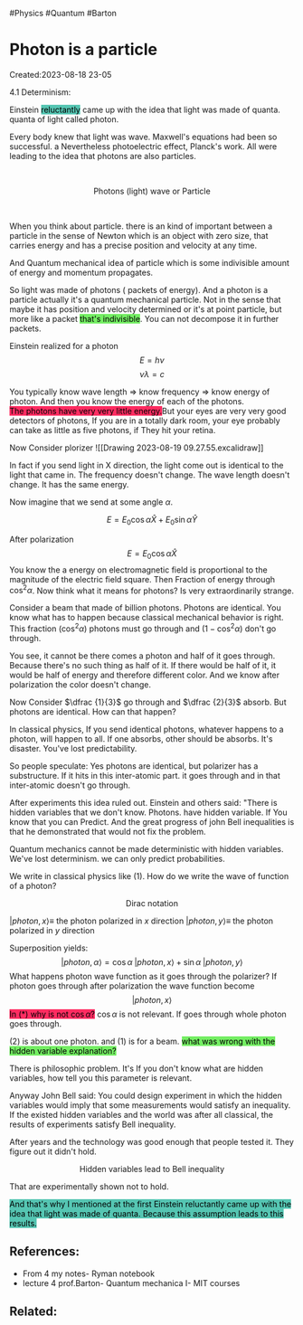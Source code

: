#Physics #Quantum #Barton 
# Photon is a particle
Created:2023-08-18 23-05


4.1 Determinism:

Einstein <mark style="background: #55C5B2;">reluctantly</mark> came up with the idea that light was made of quanta. quanta of light called photon.

Every body knew that light was wave. Maxwell's equations had been so successful. a Nevertheless photoelectric effect, Planck's work. All were leading to the idea that photons are also particles.

<br>
<p align="center"> Photons (light)       wave or Particle</p>

<br>

When you think about particle. there is an kind of important between a particle in the sense of Newton which is an object with zero size, that carries energy and has a precise position and velocity at any time.

And Quantum mechanical idea of particle which is some indivisible amount of energy and momentum propagates.

So light was made of photons ( packets of energy). And a photon is a particle actually it's a quantum mechanical particle. Not in the sense that maybe it has position and velocity determined or it's at point particle, but more like a packet <mark style="background: #2BE611A6;">that's indivisible</mark>. You can not decompose it in further packets.

Einstein realized for a photon
$$E = h\nu$$
$$\nu \lambda = c$$

You typically know wave length $\Rightarrow$ know frequency $\Rightarrow$ know energy of photon. And then you know the energy of each of the photons.
<br>
<mark style="background: #FF2C61;">The photons have very very little energy.</mark>But your eyes are very very good detectors of photons, If you are in a totally dark room, your eye probably can take as little as five photons, if They hit your retina.

Now Consider plorizer
![[Drawing 2023-08-19 09.27.55.excalidraw]]


In fact if you send light in X direction, the light come out is identical to the light that came in. The frequency doesn't change. The wave length doesn't change. It has the same energy.

Now imagine that we send at some angle $\alpha$.

$$E= E_0 \cos \alpha \hat{X} +E_0 \sin \alpha \hat{Y} \tag{1}$$

After polarization
$$E= E_0 \cos \alpha \hat{X}$$
You know the a energy on electromagnetic field is proportional to the magnitude of the electric field square. Then Fraction of energy through $\cos^2\alpha$. Now think what it means for photons? Is very extraordinarily strange.

Consider a beam that made of billion photons. Photons are identical. You know what has to happen because classical mechanical behavior is right. This fraction ($\cos^2\alpha$) photons must go through and ($1 - \cos^2\alpha$)  don't go through.

You see, it cannot be there comes a photon and half of it goes through. Because there's no such thing as half of it. If there would be half of it, it would be half of energy and  therefore different color. And we know after polarization the color doesn't change.

Now Consider $\dfrac {1}{3}$ go through and $\dfrac {2}{3}$ absorb. But photons are identical. How can that happen?

In classical physics, If you send identical photons, whatever happens to a photon, will happen to all. If one absorbs, other should be absorbs. It's disaster. You've lost predictability.

So people speculate: Yes photons are identical, but polarizer has a substructure. If it hits in this inter-atomic part. it goes through and in that inter-atomic doesn't go through.

After experiments this idea ruled out. Einstein and others said: "There is hidden variables that we don't know. Photons. have hidden variable. If You know that you can Predict. And the great progress of john Bell inequalities is that he demonstrated that would not fix the problem.


Quantum mechanics cannot be made deterministic with hidden variables. We've lost determinism. we can only predict probabilities.



We write in classical physics like $(1)$. How do we write the wave of function of a photon?


<p align="center"> Dirac notation </p>

$|photon,x\rangle \equiv$ the photon polarized in $x$ direction
$|photon,y\rangle \equiv$ the photon polarized in $y$ direction


Superposition yields:
$$|photon,\alpha\rangle = \cos\alpha \; |photon,x\rangle + \sin\alpha \; |photon,y\rangle \tag{2}$$
What happens photon wave function as it goes through the polarizer? If photon goes through after polarization the wave function become $$|photon,x\rangle \tag{*}$$
<mark style="background: #FF2C61;">In $(*)$ why is not $\cos\alpha$?</mark> $\cos\alpha$ is not relevant. If goes through whole photon goes through. 

$(2)$ is about one photon. and $(1)$ is for a beam. <mark style="background: #2BE611A6;">what was wrong with the hidden variable explanation?</mark>

There is philosophic problem. It's If you don't know what are hidden variables, how tell you this parameter is relevant. 

Anyway John Bell said: You could design experiment in which the hidden variables would imply that some measurements would satisfy an inequality. If the existed hidden variables and the world was after all classical, the results of experiments satisfy Bell inequality.

After years and the technology was good enough that people tested it. They figure out it didn't hold.

<p align="center">Hidden variables lead to Bell inequality </p>

That are experimentally shown not to hold. 

<mark style="background: #55C5B2;">And that's why I mentioned at the first Einstein reluctantly came up with the idea that light was made of quanta. Because this assumption leads to this results.</mark>
## References:
- From 4 my notes- Ryman notebook
- lecture 4 prof.Barton- Quantum mechanica I- MIT courses
## Related:



